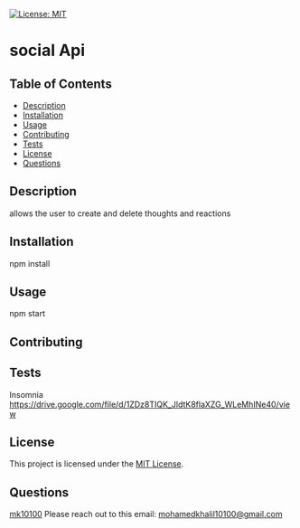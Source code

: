 
[![License: MIT](https://img.shields.io/badge/License-MIT-brightgreen.svg)](https://opensource.org/licenses/MIT)

# social Api

## Table of Contents
- [Description](#description)
- [Installation](#installation)
- [Usage](#usage)
- [Contributing](#contributing)
- [Tests](#tests)
- [License](#license)
- [Questions](#questions)

## Description
allows the user to create and delete thoughts and reactions

## Installation
npm install

## Usage
npm start

## Contributing


## Tests
Insomnia
https://drive.google.com/file/d/1ZDz8TIQK_JldtK8flaXZG_WLeMhINe40/view

## License

This project is licensed under the [MIT License](https://opensource.org/licenses/MIT).

## Questions
[mk10100](https://github.com/mk10100)
Please reach out to this email: mohamedkhalil10100@gmail.com	
